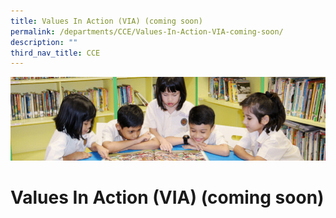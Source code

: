 ```yaml
---
title: Values In Action (VIA) (coming soon)
permalink: /departments/CCE/Values-In-Action-VIA-coming-soon/
description: ""
third_nav_title: CCE
---
```

![](/images/banner.gif)

Values In Action (VIA) (coming soon)
====================================